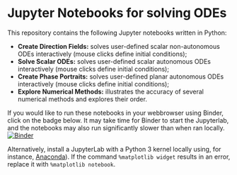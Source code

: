# Jupyter Notebooks for solving ODEs
This repository contains the following Jupyter notebooks written in Python:

* **Create Direction Fields:** solves user-defined scalar non-autonomous ODEs interactively (mouse clicks define initial conditions);
* **Solve Scalar ODEs:** solves user-defined scalar autonomous ODEs interactively (mouse clicks define initial conditions);
* **Create Phase Portraits:** solves user-defined planar autonomous ODEs interactively (mouse clicks define initial conditions);
* **Explore Numerical Methods:** illustrates the accuracy of several numerical methods and explores their order.

If you would like to run these notebooks in your webbrowser using Binder, click on the badge below. It may take time for Binder to start the Jupyterlab, and the notebooks may also run significantly slower than when ran locally.
[![Binder](https://mybinder.org/badge_logo.svg)](https://mybinder.org/v2/gh/sandstede-lab-teaching/Solving_ODEs.git/main?urlpath=lab)

Alternatively, install a JupyterLab with a Python 3 kernel locally using, for instance, [Anaconda](https://www.anaconda.com)). If the command `%matplotlib widget` results in an error, replace it with `%matplotlib notebook`.
